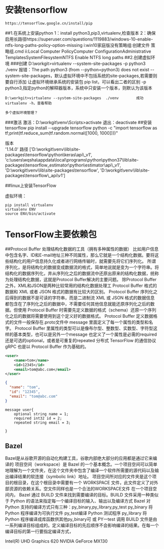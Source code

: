 # 安装tensorflow
    https://tensorflow.google.cn/install/pip
##1.在系统上安装python
    1：install python3,pip3,virtualenv,检查版本
    2：确保启用长路径https://superuser.com/questions/1119883/windows-10-enable-ntfs-long-paths-policy-option-missing
        i:win10家庭版没有策略组:创建文件 策略组.cmd
        ii:Local Computer PolicyComputer ConfigurationAdministrative TemplatesSystemFilesystemNTFS
            Enable NTFS long paths
##2.创建虚拟环境
###创建
    D:\workgit\>virtualenv --system-site-packages -p python3 ./venv
        报错：The path python3 (from --python=python3) does not exist
    --system-site-packages，默认虚拟环境中不包括系统的site-packages,若需要则要自行添加
        让虚拟环境继承系统的安装包 
        pip list，可以看出二者的区别
    -p python3,指定python的解释器版本，系统中只安装一个版本，则默认为该版本
    
    D:\workgit>virtualenv --system-site-packages  ./venv        成功
    virtualenv -h，查看帮助
    
    多个虚拟环境管理？
###激活
激活：D:\workgit\venv\Scripts>activate
退出：deactivate
##安装tensorflow 
    pip install --upgrade tensorflow
    python -c "import tensorflow as tf;print(tf.reduce_sum(tf.random.normal([1000, 1000])))"
    
版本    
'1.14.0'
路径
['D:\\workgit\\venv\\lib\\site-packages\\tensorflow\\python\\keras\\api\\_v1', 'c:\\users\\wqsha\\appdata\\local\\programs\\python\\python37\\lib\\site-packages\\tensorflow_estimator\\python\\estimator\\api\\_v1', 'D:\\workgit\\venv\\lib\\site-packages\\tensorflow', 'D:\\workgit\\venv\\lib\\site-packages\\tensorflow\\_api\\v1']
>>>


##linux上安装TensorFlow

虚拟环境：

    pip install virtualenv
    virtualenv ENV
    source ENV/bin/activate
    
# TensorFlow主要依赖包
##Protocol Buffer
处理结构化数据的工具（拥有多种属性的数据）
比如用户信息中包含名字、ID和E-mail地址三种不同属性，那么它就是一个结构化数据。要将这些结构化的用户信息持久化或者进行网络传输时，就需要先将它们序列化。
所谓序列化，是将结构化的数据变成数据流的格式，简单地说就是变为一个字符串。将结构化的数据序列化，井从序列化之后的数据流中还原出原来的结构化数据，统称为处理结构化数据，这就是Protocol Buffer解决的主要问题。
除Protocol Buffer之外，XML和JSON是两种比较常用的结构化数据处理工
Protocol Buffer 格式的数据和 XML 或者 JSON 格式的数据有比较大的区别。
    Protocol Buffer 序列化之后得到的数据不是可读的字符串，而是二进制流
    XML 或 JSON 格式的数据信息都包含在了序列化之后的数据中，不需要任何其他信息就能还原序列化之后的数据。但使用 Protocol Buffer 时需要先定义数据的格式（schema）还原一个序列化之后的数据将需要使用到这个定义好的数据格式。 
Protocol Buffer 定义数据格式的文件一般保存在.proto文件中
message 里面定义了每一个属性的类型和名字。 Protocol Buffer 里属性的类型可以是像布尔型、整数型、实数型、字符型这样的基本类型，也可以是另外一个message
也定义了一个属性是必需的required还是可选的optional，或者是可重复的repeated
分布式 TensorFlow 的通信协议 gRPC 也是以 Protocol Buffer 作为基础的。

```xml
<user>
    <name>tom</name>
    <id>12345</id>
    <email>tom@abc.com</email>
</user>
```
```json
{
  "name": "tom",
  "id": "12345",
  "email": "tom@abc.com"
}
```
```
message user{
    optional string name = 1;
    required int32 id = 2;
    repeated string email = 3;

}
```
## Bazel
Bazel是从谷歌开源的自动化构建工具，谷歌内部绝大部分的应用都是通过它来编译的
项目空间（workspace）是 Bazel 的一个基本概念。一个项目空间可以简单地理解为一个文件夹，在这个文件夹中包含了编译一个软件所需要的源代码以及输出编译结果的软连接（symbolic link）地址。
项目空间所对应的文件夹是这个项目的根目录，在这个根目录中需要有一个 WORKSPACE 文件，此文件定义了对外部资源的依赖关系。空文件同样也是一个合法的WORKSPACE文件
在一个项目空间内， Bazel 通过 BUILD 文件来找到需要编译的目标。BUILD 文件采用一种类似于 Python 的语法来指定每一个编译目标的输入、输出以及编译方式
    Bazel 对 Python 支持的编译方式只有三种：py_binary,py_library,py_test
        py_binary 将 Python 程序编译为可执行文件
        py_test编译 Python 测试程序
        py_library 将 Python 程序编译成库函数供其他py_binary可 或 PY一test 调用
BUILD 文件是由一系列编译目标组成的。定义编译目标的先后顺序不会影响编译的结果。在每一个编译目标的第一行要指定编译方式，


Intel(R) UHD Graphics 620
NVIDIA GeForce MX130



